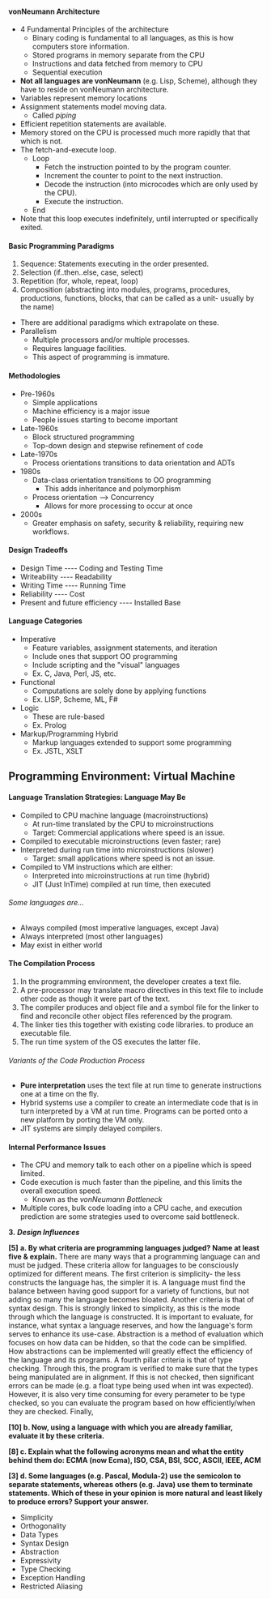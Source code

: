 #### vonNeumann Architecture
- 4 Fundamental Principles of the architecture
	- Binary coding is fundamental to all languages, as this is how computers store information.
	- Stored programs in memory separate from the CPU
	- Instructions and data fetched from memory to CPU
	- Sequential execution
- **Not all languages are vonNeumann** (e.g. Lisp, Scheme), although they have to reside on vonNeumann architecture.
- Variables represent memory locations
- Assignment statements model moving data.
	- Called *piping*
- Efficient repetition statements are available.
- Memory stored on the CPU is processed much more rapidly that that which is not.
- The fetch-and-execute loop.
	- Loop
		- Fetch the instruction pointed to by the program counter.
		- Increment the counter to point to the next instruction.
		- Decode the instruction (into microcodes which are only used by the CPU).
		- Execute the instruction.
	- End
- Note that this loop executes indefinitely, until interrupted or specifically exited.
#### Basic Programming Paradigms
1. Sequence: Statements executing in the order presented.
2. Selection (if..then..else, case, select)
3. Repetition (for, whole, repeat, loop)
4. Composition (abstracting into modules, programs, procedures, productions, functions, blocks, that can be called as a unit- usually by the name)
- There are additional paradigms which extrapolate on these.
- Parallelism
	- Multiple processors and/or multiple processes.
	- Requires language facilities.
	- This aspect of programming is immature.
#### Methodologies
- Pre-1960s
	- Simple applications
	- Machine efficiency is a major issue
	- People issues starting to become important
- Late-1960s
	- Block structured programming
	- Top-down design and stepwise refinement of code
- Late-1970s
	- Process orientations transitions to data orientation and ADTs
- 1980s
	- Data-class orientation transitions to OO programming
		- This adds inheritance and polymorphism
	- Process orientation --> Concurrency
		- Allows for more processing to occur at once
- 2000s
	- Greater emphasis on safety, security & reliability, requiring new workflows.
#### Design Tradeoffs
- Design Time ---- Coding and Testing Time
- Writeability ---- Readability
- Writing Time ---- Running Time
- Reliability ---- Cost
- Present and future efficiency ---- Installed Base
#### Language Categories
- Imperative
	- Feature variables, assignment statements, and iteration
	- Include ones that support OO programming
	- Include scripting and the "visual" languages
	- Ex. C, Java, Perl, JS, etc.
- Functional
	- Computations are solely done by applying functions
	- Ex. LISP, Scheme, ML, F#
- Logic
	- These are rule-based
	- Ex. Prolog
- Markup/Programming Hybrid
	- Markup languages extended to support some programming
	- Ex. JSTL, XSLT
## Programming Environment: Virtual Machine
#### Language Translation Strategies: Language May Be
- Compiled to CPU machine language (macroinstructions)
	- At run-time translated by the CPU to microinstructions
	- Target: Commercial applications where speed is an issue.
- Compiled to executable microinstructions (even faster; rare)
- Interpreted during run time into microinstructions (slower)
	- Target: small applications where speed is not an issue.
- Compiled to VM instructions which are either:
	- Interpreted into microinstructions at run time (hybrid)
	- JIT (Just InTime) compiled at run time, then executed
###### Some languages are...
- Always compiled (most imperative languages, except Java)
- Always interpreted (most other languages)
- May exist in either world
#### The Compilation Process
1. In the programming environment, the developer creates a text file.
2. A pre-processor may translate macro directives in this text file to include other code as though it were part of the text.
3. The compiler produces and object file and a symbol file for the linker to find and reconcile other object files referenced by the program.
4. The linker ties this together with existing code libraries. to produce an executable file.
5. The run time system of the OS executes the latter file.
###### Variants of the Code Production Process
- **Pure interpretation** uses the text file at run time to generate instructions one at a time on the fly.
- Hybrid systems use a compiler to create an intermediate code that is in turn interpreted by a VM at run time. Programs can be ported onto a new platform by porting the VM only.
- JIT systems are simply delayed compilers.
#### Internal Performance Issues
- The CPU and memory talk to each other on a pipeline which is speed limited.
- Code execution is much faster than the pipeline, and this limits the overall execution speed.
	- Known as the *vonNeumann Bottleneck*
- Multiple cores, bulk code loading into a CPU cache, and execution prediction are some strategies used to overcome said bottleneck.











**3.** **_Design Influences_**

**[5]** **a. By what criteria are programming languages judged? Name at least five & explain.**
	There are many ways that a programming language can and must be judged. These criteria allow for languages to be consciously optimized for different means. The first criterion is simplicity- the less constructs the language has, the simpler it is. A language must find the balance between having good support for a variety of functions, but not adding so many the language becomes bloated. Another criteria is that of syntax design. This is strongly linked to simplicity, as this is the mode through which the language is constructed. It is important to evaluate, for instance, what syntax a language reserves, and how the language's form serves to enhance its use-case. Abstraction is a method of evaluation which focuses on how data can be hidden, so that the code can be simplified. How abstractions can be implemented will greatly effect the efficiency of the language and its programs. A fourth pillar criteria is that of type checking. Through this, the program is verified to make sure that the types being manipulated are in alignment. If this is not checked, then significant errors can be made (e.g. a float type being used when int was expected). However, it is also very time consuming for every perameter to be type checked, so you can evaluate the program based on how efficiently/when they are checked. Finally, 

**[10] b. Now, using a language with which you are already familiar, evaluate it by these criteria.**

**[8] c. Explain what the following acronyms mean and what the entity behind them do: ECMA (now Ecma), ISO, CSA, BSI, SCC, ASCII, IEEE, ACM**

**[3] d. Some languages (e.g. Pascal, Modula-2) use the semicolon to separate statements, whereas others (e.g. Java) use them to terminate statements. Which of these in your opinion is more natural and least likely to produce errors? Support your answer.**

- Simplicity
- Orthogonality
- Data Types
- Syntax Design
- Abstraction
- Expressivity
- Type Checking
- Exception Handling
- Restricted Aliasing

